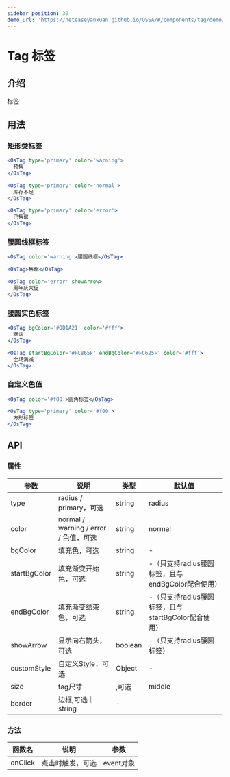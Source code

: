 ```yaml
---
sidebar_position: 30
demo_url: 'https://neteaseyanxuan.github.io/OSSA/#/components/tag/demo/index'
---
```


# Tag 标签

## 介绍
标签

## 用法
### 矩形类标签
```jsx
<OsTag type='primary' color='warning'>
  预售
</OsTag>

<OsTag type='primary' color='normal'>
  库存不足
</OsTag>

<OsTag type='primary' color='error'>
  已售罄
</OsTag>
```
### 腰圆线框标签
```jsx
<OsTag color='warning'>腰圆线框</OsTag>

<OsTag>售罄</OsTag>

<OsTag color='error' showArrow>
  周年庆大促
</OsTag>
```
### 腰圆实色标签
```jsx
<OsTag bgColor='#DD1A21' color='#fff'>
  默认
</OsTag>

<OsTag startBgColor='#FC865F' endBgColor='#FC625F' color='#fff'>
  全场满减
</OsTag>
```
### 自定义色值
```jsx
<OsTag color='#f00'>圆角标签</OsTag>

<OsTag type='primary' color='#f00'>
  方形标签
</OsTag>
```



## API
### 属性
|参数|说明|类型|默认值|
|------|------|------|------|
|type|radius / primary，可选|string|radius|
|color|normal / warning / error / 色值，可选|string|normal|
|bgColor|填充色，可选|string|-|
|startBgColor|填充渐变开始色，可选|string|-（只支持radius腰圆标签，且与endBgColor配合使用）|
|endBgColor|填充渐变结束色，可选|string|-（只支持radius腰圆标签，且与startBgColor配合使用）|
|showArrow|显示向右箭头，可选|boolean|-（只支持radius腰圆标签）|
|customStyle|自定义Style，可选|Object|-|
|size|tag尺寸|,可选|middle|large|-|
|border|边框,可选｜string|-


### 方法
|函数名|说明|参数|
|------|------|------|
|onClick|点击时触发，可选|event对象|

